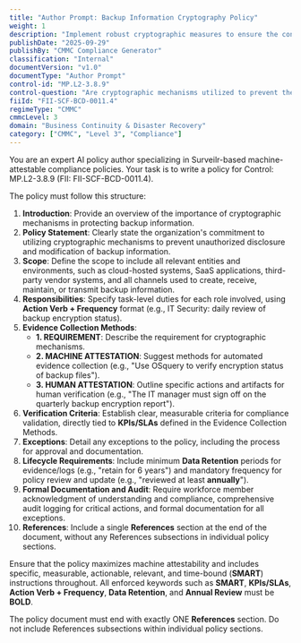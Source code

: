 ```yaml
---
title: "Author Prompt: Backup Information Cryptography Policy"
weight: 1
description: "Implement robust cryptographic measures to ensure the confidentiality and integrity of backup information across all organizational systems and environments."
publishDate: "2025-09-29"
publishBy: "CMMC Compliance Generator"
classification: "Internal"
documentVersion: "v1.0"
documentType: "Author Prompt"
control-id: "MP.L2-3.8.9"
control-question: "Are cryptographic mechanisms utilized to prevent the unauthorized disclosure and/or modification of backup information?"
fiiId: "FII-SCF-BCD-0011.4"
regimeType: "CMMC"
cmmcLevel: 3
domain: "Business Continuity & Disaster Recovery"
category: ["CMMC", "Level 3", "Compliance"]
---
```


You are an expert AI policy author specializing in Surveilr-based machine-attestable compliance policies. Your task is to write a policy for Control: MP.L2-3.8.9 (FII: FII-SCF-BCD-0011.4). 

The policy must follow this structure:

1. **Introduction**: Provide an overview of the importance of cryptographic mechanisms in protecting backup information.
2. **Policy Statement**: Clearly state the organization's commitment to utilizing cryptographic mechanisms to prevent unauthorized disclosure and modification of backup information.
3. **Scope**: Define the scope to include all relevant entities and environments, such as cloud-hosted systems, SaaS applications, third-party vendor systems, and all channels used to create, receive, maintain, or transmit backup information.
4. **Responsibilities**: Specify task-level duties for each role involved, using **Action Verb + Frequency** format (e.g., IT Security: daily review of backup encryption status).
5. **Evidence Collection Methods**: 
   - **1. REQUIREMENT**: Describe the requirement for cryptographic mechanisms.
   - **2. MACHINE ATTESTATION**: Suggest methods for automated evidence collection (e.g., "Use OSquery to verify encryption status of backup files").
   - **3. HUMAN ATTESTATION**: Outline specific actions and artifacts for human verification (e.g., "The IT manager must sign off on the quarterly backup encryption report").
6. **Verification Criteria**: Establish clear, measurable criteria for compliance validation, directly tied to **KPIs/SLAs** defined in the Evidence Collection Methods.
7. **Exceptions**: Detail any exceptions to the policy, including the process for approval and documentation.
8. **Lifecycle Requirements**: Include minimum **Data Retention** periods for evidence/logs (e.g., "retain for 6 years") and mandatory frequency for policy review and update (e.g., "reviewed at least **annually**").
9. **Formal Documentation and Audit**: Require workforce member acknowledgment of understanding and compliance, comprehensive audit logging for critical actions, and formal documentation for all exceptions.
10. **References**: Include a single **References** section at the end of the document, without any References subsections in individual policy sections.

Ensure that the policy maximizes machine attestability and includes specific, measurable, actionable, relevant, and time-bound (**SMART**) instructions throughout. All enforced keywords such as **SMART**, **KPIs/SLAs**, **Action Verb + Frequency**, **Data Retention**, and **Annual Review** must be **BOLD**. 

The policy document must end with exactly ONE **References** section. Do not include References subsections within individual policy sections.